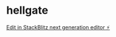 # hellgate

[Edit in StackBlitz next generation editor ⚡️](https://stackblitz.com/~/github.com/nikooox-x/hellgate)
